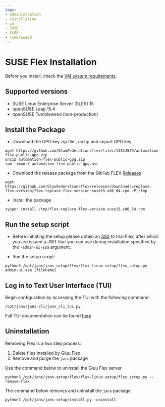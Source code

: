 ```yaml
---
tags:
- administration
- installation
- vm
- SUSE
- SLES
- Tumbleweed
---
```


# SUSE Flex Installation

Before you install, check the [VM system requirements](vm-requirements.md).

## Supported versions
- SUSE Linux Enterprise Server (SLES) 15
- openSUSE Leap 15.4
- openSUSE Tumbleweed (non-production)

## Install the Package

- Download the GPG key zip file , unzip and import GPG key
```
wget https://github.com/GluuFederation/flex/files/11814579/automation-flex-public-gpg.zip
unzip automation-flex-public-gpg.zip
rpm -import automation-flex-public-gpg.asc
```
- Download the release package from the GitHub FLEX [Releases](https://github.com/gluufederation/flex/releases)

```
wget https://github.com/GluuFederation/flex/releases/download/vreplace-flex-version/flex-replace-flex-version-suse15.x86_64.rpm -P /tmp
```

- Install the package

```
zypper install /tmp/flex-replace-flex-version-suse15.x86_64.rpm
```

## Run the setup script

- Before initiating the setup please obtain an [SSA](../../install/software-statements/ssa.md) to trial Flex, after which you are issued a JWT that you can use during installation specified by the `-admin-ui-ssa` argument.

- Run the setup script:

```
python3 /opt/jans/jans-setup/flex/flex-linux-setup/flex_setup.py -admin-ui-ssa [filename]
```

## Log in to Text User Interface (TUI)

Begin configuration by accessing the TUI with the following command:

```
/opt/jans/jans-cli/jans_cli_tui.py
```

Full TUI documentation can be found [here](https://docs.jans.io/stable/admin/config-guide/jans-tui)

## Uninstallation

Removing Flex is a two step process:

1. Delete files installed by Gluu Flex
1. Remove and purge the `jans` package

Use the command below to uninstall the Gluu Flex server

```
python3 /opt/jans/jans-setup/flex/flex-linux-setup/flex_setup.py --remove-flex
```

<!-- I need to add the output when command is run. -->


The command below removes and uninstall the `jans` package

```
python3 /opt/jans/jans-setup/install.py -uninstall
```

<!-- I need to add the output when command is run. -->
